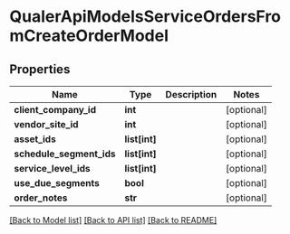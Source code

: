 # QualerApiModelsServiceOrdersFromCreateOrderModel

## Properties
Name | Type | Description | Notes
------------ | ------------- | ------------- | -------------
**client_company_id** | **int** |  | [optional] 
**vendor_site_id** | **int** |  | [optional] 
**asset_ids** | **list[int]** |  | [optional] 
**schedule_segment_ids** | **list[int]** |  | [optional] 
**service_level_ids** | **list[int]** |  | [optional] 
**use_due_segments** | **bool** |  | [optional] 
**order_notes** | **str** |  | [optional] 

[[Back to Model list]](../README.md#documentation-for-models) [[Back to API list]](../README.md#documentation-for-api-endpoints) [[Back to README]](../README.md)

